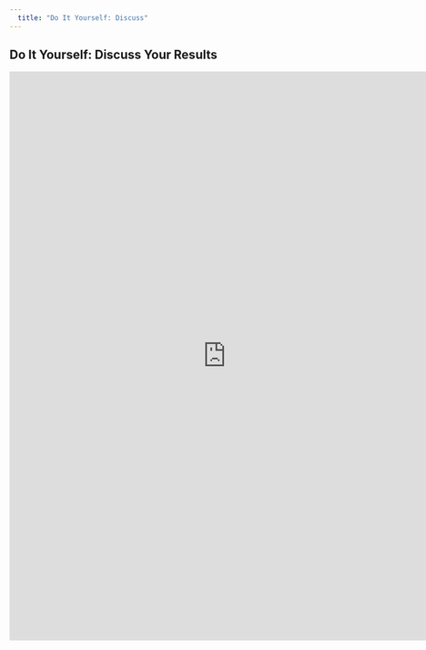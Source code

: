 ```yaml
---
  title: "Do It Yourself: Discuss"
---
```


## Do It Yourself: Discuss Your Results

<iframe src="https://docs.google.com/forms/d/e/1FAIpQLSdI0tYVW3ap3O9Lbr_BvuLtyGxywQGVwHIJ2Mq4pjpmAiV79A/viewform?usp=sf_link" width="760" height="1000" frameborder="0" marginheight="0" marginwidth="0">Loading...</iframe>

